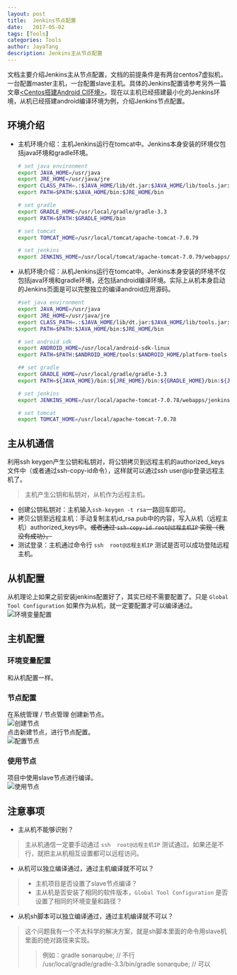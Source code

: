```yaml
---
layout: post  
title:  Jenkins节点配置  
date:   2017-05-02 
tags: [Tools]  
categories: Tools  
author: JayaTang  
description: Jenkins主从节点配置 
---
```

文档主要介绍Jenkins主从节点配置，文档的前提条件是有两台centos7虚拟机，一台配置master主机，一台配置slave主机。具体的Jenkins配置请参考另外一篇文章[<Centos搭建Android CI环境>](https://tangjianye.github.io/android/2017/05/23/android-centos-jenkins)。现在以主机已经搭建最小化的Jenkins环境，从机已经搭建android编译环境为例，介绍Jenkins节点配置。 

## 环境介绍
- 主机环境介绍：主机Jenkins运行在tomcat中。Jenkins本身安装的环境仅包括java环境和gradle环境。
  ```bash
  # set java environment
  export JAVA_HOME=/usr/java
  export JRE_HOME=/usr/java/jre
  export CLASS_PATH=.:$JAVA_HOME/lib/dt.jar:$JAVA_HOME/lib/tools.jar:$JRE_HOME/lib
  export PATH=$PATH:$JAVA_HOME/bin:$JRE_HOME/bin

  # set gradle
  export GRADLE_HOME=/usr/local/gradle/gradle-3.3
  export PATH=$PATH:$GRADLE_HOME/bin

  # set tomcat
  export TOMCAT_HOME=/usr/local/tomcat/apache-tomcat-7.0.79

  # set jenkins
  export JENKINS_HOME=/usr/local/tomcat/apache-tomcat-7.0.79/webapps/jenkins
  ```
- 从机环境介绍：从机Jenkins运行在tomcat中。Jenkins本身安装的环境不仅包括java环境和gradle环境，还包括android编译环境。实际上从机本身启动的Jenkins页面是可以完整独立的编译android应用源码。
  ```bash
  #set java environment 
  export JAVA_HOME=/usr/java
  export JRE_HOME=/usr/java/jre
  export CLASS_PATH=.:$JAVA_HOME/lib/dt.jar:$JAVA_HOME/lib/tools.jar:$JRE_HOME/lib
  export PATH=$PATH:$JAVA_HOME/bin:$JRE_HOME/bin
  
  # set android sdk
  export ANDROID_HOME=/usr/local/android-sdk-linux
  export PATH=$PATH:$ANDROID_HOME/tools:$ANDROID_HOME/platform-tools
  
  ## set gradle
  export GRADLE_HOME=/usr/local/gradle/gradle-3.3
  export PATH=${JAVA_HOME}/bin:${JRE_HOME}/bin:${GRADLE_HOME}/bin:${JAVA_HOME}:${PATH}
  
  # set jenkins
  export JENKINS_HOME=/usr/local/apache-tomcat-7.0.78/webapps/jenkins
  
  # set tomcat
  export TOMCAT_HOME=/usr/local/apache-tomcat-7.0.78
  ```

## 主从机通信
利用ssh keygen产生公钥和私钥对，将公钥拷贝到远程主机的authorized_keys文件中（或者通过ssh-copy-id命令），这样就可以通过ssh user@ip登录远程主机了。
> 主机产生公钥和私钥对，从机作为远程主机。  

- 创建公钥私钥对：主机输入`ssh-keygen -t rsa`一路回车即可。
- 拷贝公钥至远程主机：手动复制主机id_rsa.pub中的内容，写入从机（远程主机）authorized_keys中。~~或者通过 `ssh-copy-id root@远程主机IP` 实现（我没有成功）。~~
- 测试登录：主机通过命令行 `ssh  root@远程主机IP` 测试是否可以成功登陆远程主机。

## 从机配置
从机理论上如果之前安装jenkins配置好了，其实已经不需要配置了。只是 `Global Tool Configuration` 如果作为从机，就一定要配置才可以编译通过。 
![环境变量配置](/assets/img/jenkins-master-slave/slave.png)  


## 主机配置

### 环境变量配置
和从机配置一样。   

### 节点配置    
在系统管理 / 节点管理 创建新节点。      
![创建节点](/assets/img/jenkins-master-slave/master-node.png)   
点击新建节点，进行节点配置。       
![配置节点](/assets/img/jenkins-master-slave/master.png)    

### 使用节点
项目中使用slave节点进行编译。   
![使用节点](/assets/img/jenkins-master-slave/configs.png)   

## 注意事项

- 主从机不能够识别？
> 主从机通信一定要手动通过 `ssh  root@远程主机IP` 测试通过。如果还是不行，就把主从机相互设置都可以远程访问。

- 从机可以独立编译通过，通过主机编译就不可以？
 > - 主机项目是否设置了slave节点编译？
 > - 主从机是否安装了相同的软件版本，`Global Tool Configuration` 是否设置了相同的环境变量和路径？

- 从机sh脚本可以独立编译通过，通过主机编译就不可以？
> 这个问题我有一个不太科学的解决方案，就是sh脚本里面的命令用slave机里面的绝对路径来实现。
>    >   例如：gradle sonarqube;  // 不行     
>    >        /usr/local/gradle/gradle-3.3/bin/gradle sonarqube;   // 可以